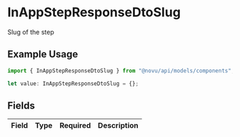 # InAppStepResponseDtoSlug

Slug of the step

## Example Usage

```typescript
import { InAppStepResponseDtoSlug } from "@novu/api/models/components";

let value: InAppStepResponseDtoSlug = {};
```

## Fields

| Field       | Type        | Required    | Description |
| ----------- | ----------- | ----------- | ----------- |